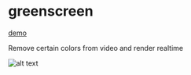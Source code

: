 # greenscreen

<p><a href="https://yoosefap.github.io/greenscreen/" target="_blank" rel="noopener noreferrer">demo</a></p>

Remove certain colors from video and render realtime

![alt text](../master/demo.gif?raw=true)